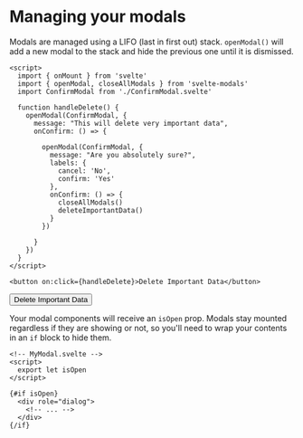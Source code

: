 <script>
  import { Modals, openModal, closeAllModals } from 'svelte-modals'
  import ConfirmModal from './ConfirmModal.svelte'
  import confetti from 'canvas-confetti';
  import Step1 from './Step1.svelte'

  function handleDelete() {
    openModal(ConfirmModal, {
      message: "This will delete very important data",
      onConfirm: () => {
        openModal(ConfirmModal, {
          message: "Are you absolutely sure?",
          labels: {
            cancel: 'No',
            confirm: 'Yes'
          },          
          onConfirm: () => {
            closeAllModals()
            confetti.create(document.getElementById('canvas'), {
              resize: true,
              useWorker: true,
            })({ particleCount: 200, spread: 200 });
          }
        })
      }
    })
  }
</script>

# Managing your modals

Modals are managed using a LIFO (last in first out) stack. `openModal()` will add a new modal to the stack and hide the previous one until it is dismissed.

```svelte
<script>
  import { onMount } from 'svelte'
  import { openModal, closeAllModals } from 'svelte-modals'
  import ConfirmModal from './ConfirmModal.svelte'

  function handleDelete() {
    openModal(ConfirmModal, {
      message: "This will delete very important data",
      onConfirm: () => {

        openModal(ConfirmModal, {
          message: "Are you absolutely sure?",
          labels: {
            cancel: 'No',
            confirm: 'Yes'
          },
          onConfirm: () => {
            closeAllModals()
            deleteImportantData()
          }
        })

      }
    })
  }
</script>

<button on:click={handleDelete}>Delete Important Data</button>
```

<button class="mt-6 !bg-red-600 !text-white !border-red-50" on:click={handleDelete}>Delete Important Data</button>

Your modal components will receive an `isOpen` prop. Modals stay mounted regardless if they are showing or not, so you'll need to wrap your contents in an `if` block to hide them.

```svelte
<!-- MyModal.svelte -->
<script>
  export let isOpen
</script>

{#if isOpen}
  <div role="dialog">
    <!-- ... -->
  </div>
{/if}
```
